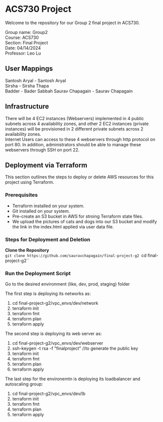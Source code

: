 # ACS730 Project
Welcome to the repository for our Group 2 final project in ACS730.

Group name: Group2  
Course:     ACS730  
Section:    Final Project  
Date:       04/14/2024  
Professor:  Leo Lu  

## User Mappings
Santosh Aryal  - Santosh Aryal   
Sirsha     - Sirsha Thapa  
Badder  -  Bader Sabbah
Saurav Chapagain - Saurav Chapagain   


## Infrastructure 

There will be 4 EC2 instances (Webservers) implemented in 4 public subnets across 4 availability zones, and other 2 EC2 instances (private instances) will be provisioned in 2 different private subnets across 2 availability zones.  
Internet Users can access to these 4 webservers through http protocol on port 80. In addition, administrators should be able to manage these webservers through SSH on port 22.  


## Deployment via Terraform

This section outlines the steps to deploy or delete AWS resources for this project using Terraform.

### Prerequisites
- Terraform installed on your system.
- Git installed on your system.
- Pre-create an S3 bucket in AWS for stroing Terraform state files.
- We upload the pictures of cats and dogs into our S3 bucket and modify the link in the index.html applied via user data file.

### Steps for Deployment and Deletion

**Clone the Repository**  
``git clone https://github.com/sauravchapagain/final-project-g2
``cd final-project-g2``
   
### Run the Deployment Script  
Go to the desired environment (like, dev, prod, staging) folder 

  The first step is deploying its networks as:
  1. cd final-project-g2/vpc_envs/dev/network
  2. terraform init
  3. terraform fmt
  4. terraform plan
  5. terraform apply

  The second step is deploying its web server as: 
  1. cd final-project-g2/vpc_envs/dev/webserver
  2. ssh-keygen -t rsa -f "finalproject" //to generate the public key
  3. terraform init
  4. terraform fmt
  5. terraform plan
  6. terraform apply

The last step for the environemtn is deploying its loadbalancer and autoscaling group:
  1. cd final-project-g2/vpc_envs/dev/lb
  2. terraform init
  3. terraform fmt
  4. terraform plan
  5. terraform apply
